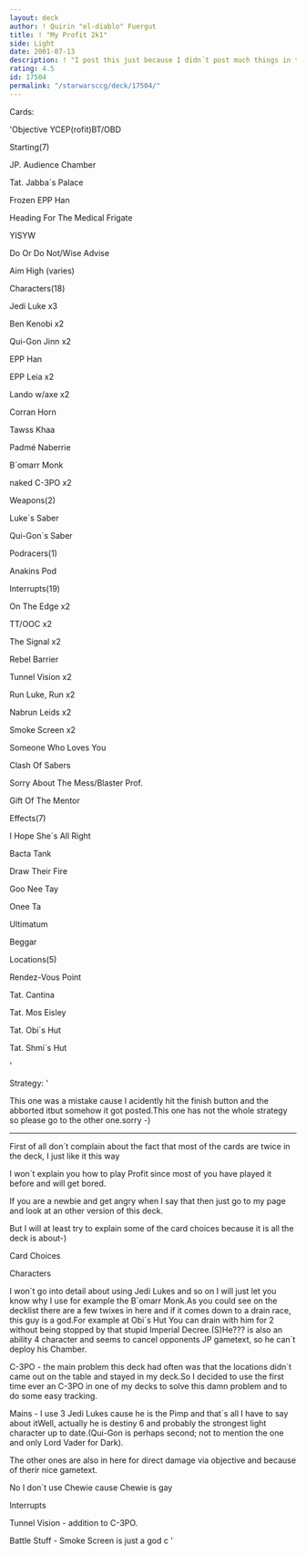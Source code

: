 ```yaml
---
layout: deck
author: ! Quirin "el-diablo" Fuergut
title: ! "My Profit 2k1"
side: Light
date: 2001-07-13
description: ! "I post this just because I didn´t post much things in the last time and I think it is pretty strong :-)"
rating: 4.5
id: 17504
permalink: "/starwarsccg/deck/17504/"
---
```

Cards: 

'Objective YCEP(rofit)BT/OBD


Starting(7)

JP. Audience Chamber

Tat. Jabba´s Palace

Frozen EPP Han

Heading For The Medical Frigate

YISYW

Do Or Do Not/Wise Advise

Aim High (varies)


Characters(18)

Jedi Luke x3

Ben Kenobi x2

Qui-Gon Jinn x2

EPP Han

EPP Leia x2

Lando w/axe x2

Corran Horn

Tawss Khaa

Padmé Naberrie

B´omarr Monk

naked C-3PO x2


Weapons(2)

Luke´s Saber

Qui-Gon´s Saber


Podracers(1)

Anakins Pod


Interrupts(19)

On The Edge x2

TT/OOC x2

The Signal x2

Rebel Barrier

Tunnel Vision x2

Run Luke, Run x2

Nabrun Leids x2

Smoke Screen x2

Someone Who Loves You

Clash Of Sabers

Sorry About The Mess/Blaster Prof.

Gift Of The Mentor


Effects(7)

I Hope She´s All Right

Bacta Tank

Draw Their Fire

Goo Nee Tay

Onee Ta

Ultimatum

Beggar


Locations(5)

Rendez-Vous Point

Tat. Cantina

Tat. Mos Eisley

Tat. Obi´s Hut

Tat. Shmi´s Hut

'

Strategy: '

This one was a mistake cause I acidently hit the finish button and the abborted itbut somehow it got posted.This one has not the whole strategy so please go to the other one.sorry -)

-------------------------------------------------------------

First of all don´t complain about the fact that most of the cards are twice in the deck, I just like it this way

I won´t explain you how to play Profit since most of you have played it before and will get bored.

If you are a newbie and get angry when I say that then just go to my page and look at an other version of this deck.

But I will at least try to explain some of the card choices because it is all the deck is about-)


Card Choices


Characters


I won´t go into detail about using Jedi Lukes and so on I will just let you know why I use for example the B´omarr Monk.As you could see on the decklist there are a few twixes in here and if it comes down to a drain race, this guy is a god.For example at Obi´s Hut You can drain with him for 2 without being stopped by that stupid Imperial Decree.(S)He??? is also an ability 4 character and seems to cancel opponents JP gametext, so he can´t deploy his Chamber.


C-3PO - the main problem this deck had often was that the locations didn´t came out on the table and stayed in my deck.So I decided to use the first time ever an C-3PO in one of my decks to solve this damn problem and to do some easy tracking.


Mains - I use 3 Jedi Lukes cause he is the Pimp and that´s all I have to say about itWell, actually he is destiny 6 and probably the strongest light character up to date.(Qui-Gon is perhaps second; not to mention the one and only Lord Vader for Dark).

The other ones are also in here for direct damage via objective and because of therir nice gametext.

No I don´t use Chewie cause Chewie is gay


Interrupts


Tunnel Vision - addition to C-3PO.


Battle Stuff - Smoke Screen is just a god c  '
